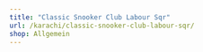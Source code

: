 ```yaml
---
title: "Classic Snooker Club Labour Sqr"
url: /karachi/classic-snooker-club-labour-sqr/
shop: Allgemein
---
```


